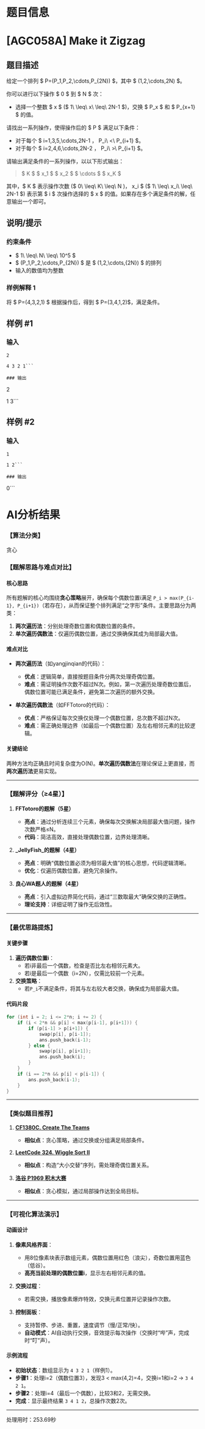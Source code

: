 # 题目信息

# [AGC058A] Make it Zigzag

## 题目描述

给定一个排列 $ P=(P_1,P_2,\cdots,P_{2N}) $，其中 $ (1,2,\cdots,2N) $。

你可以进行以下操作 $ 0 $ 到 $ N $ 次：

- 选择一个整数 $ x $ ($ 1\ \leq\ x\ \leq\ 2N-1 $)，交换 $ P_x $ 和 $ P_{x+1} $ 的值。

请找出一系列操作，使得操作后的 $ P $ 满足以下条件：

- 对于每个 $ i=1,3,5,\cdots,2N-1 $，$ P_i\ <\ P_{i+1} $。
- 对于每个 $ i=2,4,6,\cdots,2N-2 $，$ P_i\ >\ P_{i+1} $。

请输出满足条件的一系列操作，以以下形式输出：

> $ K $ $ x_1 $ $ x_2 $ $ \cdots $ $ x_K $

其中，$ K $ 表示操作次数 ($ 0\ \leq\ K\ \leq\ N $)，$ x_i $ ($ 1\ \leq\ x_i\ \leq\ 2N-1 $) 表示第 $ i $ 次操作选择的 $ x $ 的值。如果存在多个满足条件的解，任意输出一个即可。

## 说明/提示

### 约束条件

- $ 1\ \leq\ N\ \leq\ 10^5 $
- $ (P_1,P_2,\cdots,P_{2N}) $ 是 $ (1,2,\cdots,{2N}) $ 的排列
- 输入的数值均为整数

### 样例解释 1

将 $ P=(4,3,2,1) $ 根据操作后，得到 $ P=(3,4,1,2)$，满足条件。

## 样例 #1

### 输入

```
2

4 3 2 1```

### 输出

```
2

1 3```

## 样例 #2

### 输入

```
1

1 2```

### 输出

```
0```

# AI分析结果



### 【算法分类】
贪心

### 【题解思路与难点对比】

#### **核心思路**
所有题解的核心均围绕**贪心策略**展开，确保每个偶数位置i满足 `P_i > max(P_{i-1}, P_{i+1})`（若存在），从而保证整个排列满足“之字形”条件。主要思路分为两类：
1. **两次遍历法**：分别处理奇数位置和偶数位置的条件。
2. **单次遍历偶数法**：仅遍历偶数位置，通过交换确保其成为局部最大值。

#### **难点对比**
- **两次遍历法**（如yangjinqian的代码）：
  - **优点**：逻辑简单，直接按题目条件分两次处理奇偶位置。
  - **难点**：需证明操作次数不超过N次。例如，第一次遍历处理奇数位置后，偶数位置可能已满足条件，避免第二次遍历的额外交换。
  
- **单次遍历偶数法**（如FFTotoro的代码）：
  - **优点**：严格保证每次交换仅处理一个偶数位置，总次数不超过N次。
  - **难点**：需正确处理边界（如最后一个偶数位置）及左右相邻元素的比较逻辑。

#### **关键结论**
两种方法均正确且时间复杂度为O(N)。**单次遍历偶数法**在理论保证上更直接，而**两次遍历法**更易实现。

---

### 【题解评分（≥4星）】

1. **FFTotoro的题解（5星）**
   - **亮点**：通过分析连续三个元素，确保每次交换解决局部最大值问题，操作次数严格≤N。
   - **代码**：简洁高效，直接处理偶数位置，边界处理清晰。

2. **_JellyFish_的题解（4星）**
   - **亮点**：明确“偶数位置必须为相邻最大值”的核心思想，代码逻辑清晰。
   - **优化**：仅遍历偶数位置，避免冗余操作。

3. **良心WA题人的题解（4星）**
   - **亮点**：引入虚拟边界简化代码，通过“三数取最大”确保交换的正确性。
   - **理论支持**：详细证明了操作无后效性。

---

### 【最优思路提炼】

#### **关键步骤**
1. **遍历偶数位置i**：
   - 若i非最后一个偶数，检查是否比左右相邻元素大。
   - 若i是最后一个偶数（i=2N），仅需比较前一个元素。
2. **交换策略**：
   - 若`P_i`不满足条件，将其与左右较大者交换，确保成为局部最大值。

#### **代码片段**
```cpp
for (int i = 2; i <= 2*n; i += 2) {
    if (i < 2*n && p[i] < max(p[i-1], p[i+1])) {
        if (p[i-1] > p[i+1]) {
            swap(p[i], p[i-1]);
            ans.push_back(i-1);
        } else {
            swap(p[i], p[i+1]);
            ans.push_back(i);
        }
    }
    if (i == 2*n && p[i] < p[i-1]) {
        ans.push_back(i-1);
    }
}
```

---

### 【类似题目推荐】

1. **[CF1380C. Create The Teams](https://codeforces.com/problemset/problem/1380/C)**  
   - **相似点**：贪心策略，通过交换或分组满足局部条件。

2. **[LeetCode 324. Wiggle Sort II](https://leetcode.com/problems/wiggle-sort-ii/)**  
   - **相似点**：构造“大小交替”序列，需处理奇偶位置关系。

3. **[洛谷 P1969 积木大赛](https://www.luogu.com.cn/problem/P1969)**  
   - **相似点**：贪心模拟，通过局部操作达到全局目标。

---

### 【可视化算法演示】

#### **动画设计**
1. **像素风格界面**：  
   - 用8位像素块表示数组元素，偶数位置用红色（浪尖），奇数位置用蓝色（低谷）。
   - **高亮当前处理的偶数位置i**，显示左右相邻元素的值。

2. **交换过程**：  
   - 若需交换，播放像素爆炸特效，交换元素位置并记录操作次数。

3. **控制面板**：  
   - 支持暂停、步进、重置，速度调节（慢/正常/快）。
   - **自动模式**：AI自动执行交换，音效提示每次操作（交换时“哔”声，完成时“叮”声）。

#### **示例流程**
- **初始状态**：数组显示为 `4 3 2 1`（样例1）。
- **步骤1**：处理i=2（偶数位置3），发现3 < max(4,2)=4，交换i=1和i=2 → `3 4 2 1`。
- **步骤2**：处理i=4（最后一个偶数），比较3和2，无需交换。
- **完成**：显示最终结果 `3 4 1 2`，总操作次数2次。

---
处理用时：253.69秒
